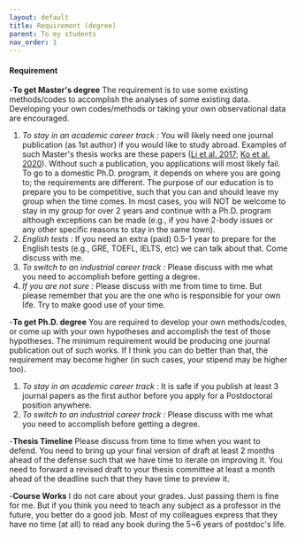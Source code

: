 ```yaml
---
layout: default
title: Requirement (degree)
parent: To my students
nav_order: 1
---
```


#### Requirement


-**To get Master's degree** 
    The requirement is to use some existing methods/codes to accomplish the analyses of some existing data. Developing your own codes/methods or taking your own observational data are encouraged.
  1. *To stay in an academic career track :* You will likely need one journal publication (as 1st author) if you would like to study abroad. Examples of such Master's thesis works are these papers ([Li et al. 2017](https://ui.adsabs.harvard.edu/abs/2017ApJ...840...72L/abstract); [Ko et al. 2020](https://ui.adsabs.harvard.edu/abs/2020ApJ...889..172K/abstract)). Without such a publication, you applications will most likely fail. To go to a domestic Ph.D. program, it depends on where you are going to; the requirements are different. The purpose of our education is to prepare you to be competitive, such that you can and should leave my group when the time comes. In most cases, you will NOT be welcome to stay in my group for over 2 years and continue with a Ph.D. program although exceptions can be made (e.g., if you have 2-body issues or any other specific reasons to stay in the same town).
  2. *English tests :* If you need an extra (paid) 0.5-1 year to prepare for the English tests (e.g., GRE, TOEFL, IELTS, etc) we can talk about that. Come discuss with me.
  3. *To switch to an industrial career track :* Please discuss with me what you need to accomplish before getting a degree.
  4. *If you are not sure :* Please discuss with me from time to time. But please remember that you are the one who is responsible for your own life. Try to make good use of your time.
  
-**To get Ph.D. degree**
    You are required to develop your own methods/codes, or come up with your own hypotheses and accomplish the test of those hypotheses. The minimum requirement would be producing one journal publication out of such works. If I think you can do better than that, the requirement may become higher (in such cases, your stipend may be higher too).
  1. *To stay in an academic career track :* It is safe if you publish at least 3 journal papers as the first author before you apply for a Postdoctoral position anywhere. 
  2. *To switch to an industrial career track :* Please discuss with me what you need to accomplish before getting a degree.
  
-**Thesis Timeline**
    Please discuss from time to time when you want to defend. You need to bring up your final version of draft at least 2 months ahead of the defense such that we have time to iterate on improving it. You need to forward a revised draft to your thesis committee at least a month ahead of the deadline such that they have time to preview it.
    
-**Course Works**
    I do not care about your grades. Just passing them is fine for me. But if you think you need to teach any subject as a professor in the future, you better do a good job. Most of my colleagues express that they have no time (at all) to read any book during the 5~6 years of postdoc's life.
